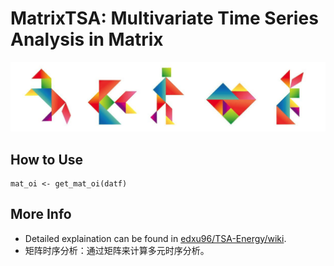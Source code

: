 # MatrixTSA: Multivariate Time Series Analysis in Matrix

![](./images/tangram_1.png)

## How to Use

```
mat_oi <- get_mat_oi(datf)
```

## More Info

- Detailed explaination can be found in [edxu96/TSA-Energy/wiki](https://github.com/edxu96/TSA-Energy/wiki/1-Home).
- 矩阵时序分析：通过矩阵来计算多元时序分析。
